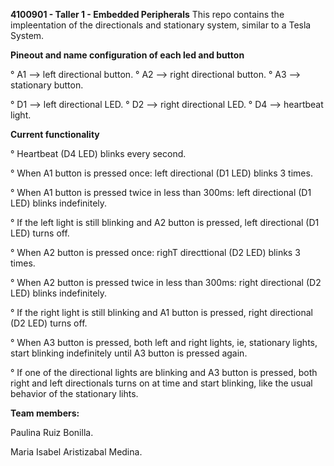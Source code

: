 **4100901 - Taller 1 - Embedded Peripherals** 
This repo contains the impleentation of the directionals and stationary system, similar to a Tesla System.

**Pineout and name configuration of each led and button**

° A1 --> left directional button.
° A2 --> right directional button. 
° A3 --> stationary button. 

° D1 --> left directional LED.
° D2 --> right directional LED.
° D4 --> heartbeat light.

**Current functionality**

° Heartbeat (D4 LED) blinks every second. 

° When A1 button is pressed once: left directional (D1 LED) blinks 3 times.

° When A1 button is pressed twice in less than 300ms: left directional (D1 LED) blinks indefinitely.

° If the left light is still blinking and A2 button is pressed, left directional (D1 LED) turns off. 

° When A2 button is pressed once: righT directtional (D2 LED) blinks 3 times. 

° When A2 button is pressed twice in less than 300ms: right directional (D2 LED) blinks indefinitely.

° If the right light is still blinking and A1 button is pressed, right directional (D2 LED) turns off. 

° When A3 button is pressed, both left and right lights, ie, stationary lights, start blinking indefinitely until A3 button is pressed again. 

° If one of the directional lights are blinking and A3 button is pressed, both right and left directionals turns on at time and start blinking, like the usual behavior of the stationary lihts. 

**Team members:**

  Paulina Ruiz Bonilla.
  
  Maria Isabel Aristizabal Medina. 
